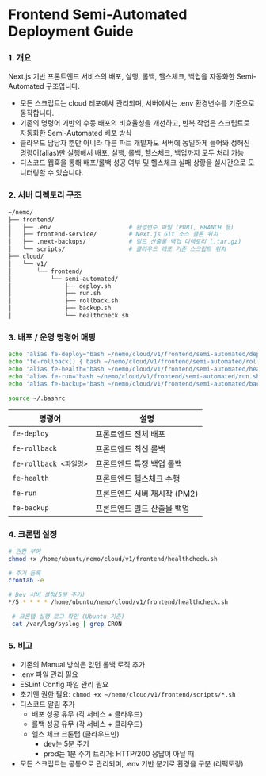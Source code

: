 # Frontend  Semi-Automated Deployment Guide

### 1. 개요
Next.js 기반 프론트엔드 서비스의 배포, 실행, 롤백, 헬스체크, 백업을 자동화한 Semi-Automated 구조입니다.
- 모든 스크립트는 cloud 레포에서 관리되며, 서버에서는 .env 환경변수를 기준으로 동작합니다.
- 기존의 명령어 기반의 수동 배포의 비효율성을 개선하고, 반복 작업은 스크립트로 자동화한 Semi-Automated 배포 방식
- 클라우드 담당자 뿐만 아니라 다른 파트 개발자도 서버에 동일하게 들어와 정해진 명령어(alias)만 실행해서 배포, 실행, 롤백, 헬스체크, 백업까지 모두 처리 가능
- 디스코드 웹훅을 통해 배포/롤백 성공 여부 및 헬스체크 실패 상황을 실시간으로 모니터링할 수 있습니다.

### 2. 서버 디렉토리 구조

```bash
~/nemo/
├── frontend/
│   ├── .env                      # 환경변수 파일 (PORT, BRANCH 등)
│   ├── frontend-service/         # Next.js Git 소스 클론 위치
│   ├── .next-backups/            # 빌드 산출물 백업 디렉토리 (.tar.gz)
│   └── scripts/                  # 클라우드 레포 기준 스크립트 위치
├── cloud/
│   └── v1/
│       └── frontend/
│           └── semi-automated/
│               ├── deploy.sh
│               ├── run.sh
│               ├── rollback.sh
│               ├── backup.sh
│               └── healthcheck.sh
```

### 3. 배포 / 운영 명령어 매핑

```bash
echo 'alias fe-deploy="bash ~/nemo/cloud/v1/frontend/semi-automated/deploy.sh"' >> ~/.bashrc
echo 'fe-rollback() { bash ~/nemo/cloud/v1/frontend/semi-automated/rollback.sh \"$1\"; }' >> ~/.bashrc
echo 'alias fe-health="bash ~/nemo/cloud/v1/frontend/semi-automated/healthcheck.sh"' >> ~/.bashrc
echo 'alias fe-run="bash ~/nemo/cloud/v1/frontend/semi-automated/run.sh"' >> ~/.bashrc
echo 'alias fe-backup="bash ~/nemo/cloud/v1/frontend/semi-automated/backup.sh"' >> ~/.bashrc

source ~/.bashrc
```

| 명령어 | 설명 |
| --- | --- |
| `fe-deploy` | 프론트엔드 전체 배포 |
| `fe-rollback` | 프론트엔드 최신 롤백 |
| `fe-rollback <파일명>` | 프론트엔드 특정 백업 롤백 |
| `fe-health` | 프론트엔드 헬스체크 수행 |
| `fe-run` | 프론트엔드 서버 재시작 (PM2) |
| `fe-backup` | 프론트엔드 빌드 산출물 백업 |

### 4. 크론탭 설정
```bash
# 권한 부여
chmod +x /home/ubuntu/nemo/cloud/v1/frontend/healthcheck.sh

# 주기 등록
crontab -e

# Dev 서버 설정(5분 주기)
*/5 * * * * /home/ubuntu/nemo/cloud/v1/frontend/healthcheck.sh

 # 크론탭 실행 로그 확인 (Ubuntu 기준)
 cat /var/log/syslog | grep CRON
```

### 5. 비고
- 기존의 Manual 방식은 없던 롤백 로직 추가
- .env 파일 관리 필요
- ESLint Config 파일 관리 필요
- 초기엔 권한 필요: `chmod +x ~/nemo/cloud/v1/frontend/scripts/*.sh`
- 디스코드 알림 추가
    - 배포 성공 유무 (각 서비스 + 클라우드)
    - 롤백 성공 유무 (각 서비스 + 클라우드)
    - 헬스 체크 크론탭 (클라우드만)
        - dev는 5분 주기
        - prod는 1분 주기
    트리거: HTTP/200 응답이 아닐 때
- 모든 스크립트는 공통으로 관리되며, .env 기반 분기로 환경을 구분 (리팩토링)
